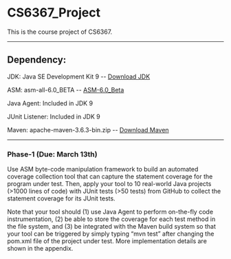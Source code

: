 # CS6367_Project
This is the course project of CS6367.

---

<h2>Dependency:</h2>

JDK: Java SE Development Kit 9 -- [Download JDK](https://www.oracle.com/java/technologies/javase/javase9-archive-downloads.html)

ASM: asm-all-6.0_BETA -- [ASM-6.0_Beta](https://github.com/simonnedved/CS6367_Project/tree/master/ASM/lib)

Java Agent: Included in JDK 9

JUnit Listener: Included in JDK 9

Maven: apache-maven-3.6.3-bin.zip -- [Download Maven](https://maven.apache.org/download.cgi)

---

<h3>Phase-1 (Due: March 13th)</h2>

Use ASM byte-code manipulation framework to build an automated coverage collection tool that can capture the statement coverage for the program under test. Then, apply your tool to 10 real-world Java projects (>1000 lines of code) with JUnit tests (>50 tests) from GitHub to collect the statement coverage for its JUnit tests. 

Note that your tool should (1) use Java Agent to perform on-the-fly code instrumentation, (2) be able to store the coverage for each test method in the file system, and (3) be integrated with the Maven build system so that your tool can be triggered by simply typing “mvn test” after changing the pom.xml file of the project under test. More implementation details are shown in the appendix. 
